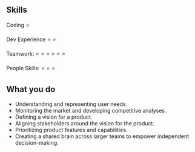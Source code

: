 ## Skills

Coding :star:

Dev Experience :star: :star:

Teamwork: :star: :star: :star: :star: :star: :star:

People Skills: :star: :star: :star:

## What you do
* Understanding and representing user needs.
* Monitoring the market and developing competitive analyses.
* Defining a vision for a product.
* Aligning stakeholders around the vision for the product. 
* Prioritizing product features and capabilities.
* Creating a shared brain across larger teams to empower independent decision-making.